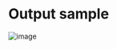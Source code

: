 # Output sample
![image](https://user-images.githubusercontent.com/67074648/222805145-8c6e7fa5-9e9f-4afd-959a-3ff40481c871.png)
